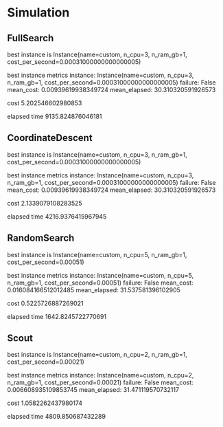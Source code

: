 # Simulation

## FullSearch

best instance is Instance(name=custom, n_cpu=3, n_ram_gb=1, cost_per_second=0.00031000000000000005)

best instance metrics instance: Instance(name=custom, n_cpu=3, n_ram_gb=1, cost_per_second=0.00031000000000000005) failure: False mean_cost: 0.00939619938349724 mean_elapsed: 30.310320591926573

cost 5.202546602980853

elapsed time 9135.824876046181

## CoordinateDescent

best instance is Instance(name=custom, n_cpu=3, n_ram_gb=1, cost_per_second=0.00031000000000000005)

best instance metrics instance: Instance(name=custom, n_cpu=3, n_ram_gb=1, cost_per_second=0.00031000000000000005) failure: False mean_cost: 0.00939619938349724 mean_elapsed: 30.310320591926573

cost 2.1339079108283525

elapsed time 4216.9376415967945

## RandomSearch

best instance is Instance(name=custom, n_cpu=5, n_ram_gb=1, cost_per_second=0.00051)

best instance metrics instance: Instance(name=custom, n_cpu=5, n_ram_gb=1, cost_per_second=0.00051) failure: False mean_cost: 0.016084166512012485 mean_elapsed: 31.537581396102905

cost 0.5225726887269021

elapsed time 1642.8245722770691

## Scout

best instance is Instance(name=custom, n_cpu=2, n_ram_gb=1, cost_per_second=0.00021)

best instance metrics instance: Instance(name=custom, n_cpu=2, n_ram_gb=1, cost_per_second=0.00021) failure: False mean_cost: 0.006608935109853745 mean_elapsed: 31.471119570732117

cost 1.0582262437980174

elapsed time 4809.850687432289
